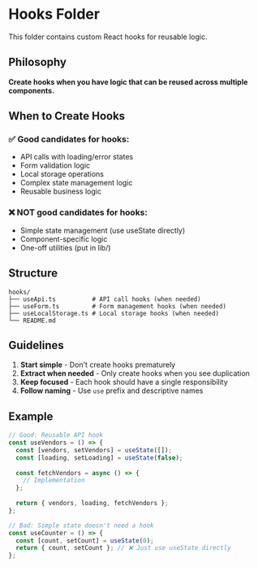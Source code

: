 # Hooks Folder

This folder contains custom React hooks for reusable logic.

## Philosophy

**Create hooks when you have logic that can be reused across multiple components.**

## When to Create Hooks

### ✅ Good candidates for hooks:
- API calls with loading/error states
- Form validation logic
- Local storage operations
- Complex state management logic
- Reusable business logic

### ❌ NOT good candidates for hooks:
- Simple state management (use useState directly)
- Component-specific logic
- One-off utilities (put in lib/)

## Structure

```
hooks/
├── useApi.ts          # API call hooks (when needed)
├── useForm.ts         # Form management hooks (when needed)
├── useLocalStorage.ts # Local storage hooks (when needed)
└── README.md
```

## Guidelines

1. **Start simple** - Don't create hooks prematurely
2. **Extract when needed** - Only create hooks when you see duplication
3. **Keep focused** - Each hook should have a single responsibility
4. **Follow naming** - Use `use` prefix and descriptive names

## Example

```typescript
// Good: Reusable API hook
const useVendors = () => {
  const [vendors, setVendors] = useState([]);
  const [loading, setLoading] = useState(false);
  
  const fetchVendors = async () => {
    // Implementation
  };
  
  return { vendors, loading, fetchVendors };
};

// Bad: Simple state doesn't need a hook
const useCounter = () => {
  const [count, setCount] = useState(0);
  return { count, setCount }; // ❌ Just use useState directly
};
``` 